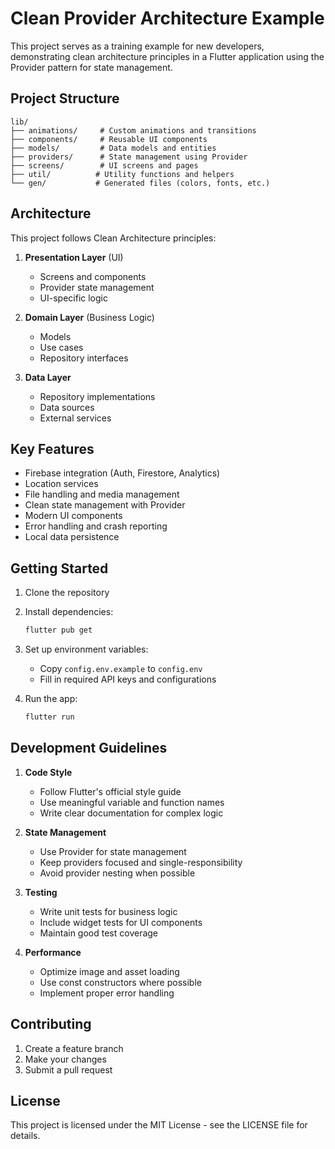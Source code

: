 # Clean Provider Architecture Example

This project serves as a training example for new developers, demonstrating clean architecture principles in a Flutter application using the Provider pattern for state management.

## Project Structure

```
lib/
├── animations/     # Custom animations and transitions
├── components/     # Reusable UI components
├── models/         # Data models and entities
├── providers/      # State management using Provider
├── screens/        # UI screens and pages
├── util/          # Utility functions and helpers
└── gen/           # Generated files (colors, fonts, etc.)
```

## Architecture

This project follows Clean Architecture principles:

1. **Presentation Layer** (UI)
   - Screens and components
   - Provider state management
   - UI-specific logic

2. **Domain Layer** (Business Logic)
   - Models
   - Use cases
   - Repository interfaces

3. **Data Layer**
   - Repository implementations
   - Data sources
   - External services

## Key Features

- Firebase integration (Auth, Firestore, Analytics)
- Location services
- File handling and media management
- Clean state management with Provider
- Modern UI components
- Error handling and crash reporting
- Local data persistence

## Getting Started

1. Clone the repository
2. Install dependencies:
   ```bash
   flutter pub get
   ```
3. Set up environment variables:
   - Copy `config.env.example` to `config.env`
   - Fill in required API keys and configurations

4. Run the app:
   ```bash
   flutter run
   ```

## Development Guidelines

1. **Code Style**
   - Follow Flutter's official style guide
   - Use meaningful variable and function names
   - Write clear documentation for complex logic

2. **State Management**
   - Use Provider for state management
   - Keep providers focused and single-responsibility
   - Avoid provider nesting when possible

3. **Testing**
   - Write unit tests for business logic
   - Include widget tests for UI components
   - Maintain good test coverage

4. **Performance**
   - Optimize image and asset loading
   - Use const constructors where possible
   - Implement proper error handling

## Contributing

1. Create a feature branch
2. Make your changes
3. Submit a pull request

## License

This project is licensed under the MIT License - see the LICENSE file for details.